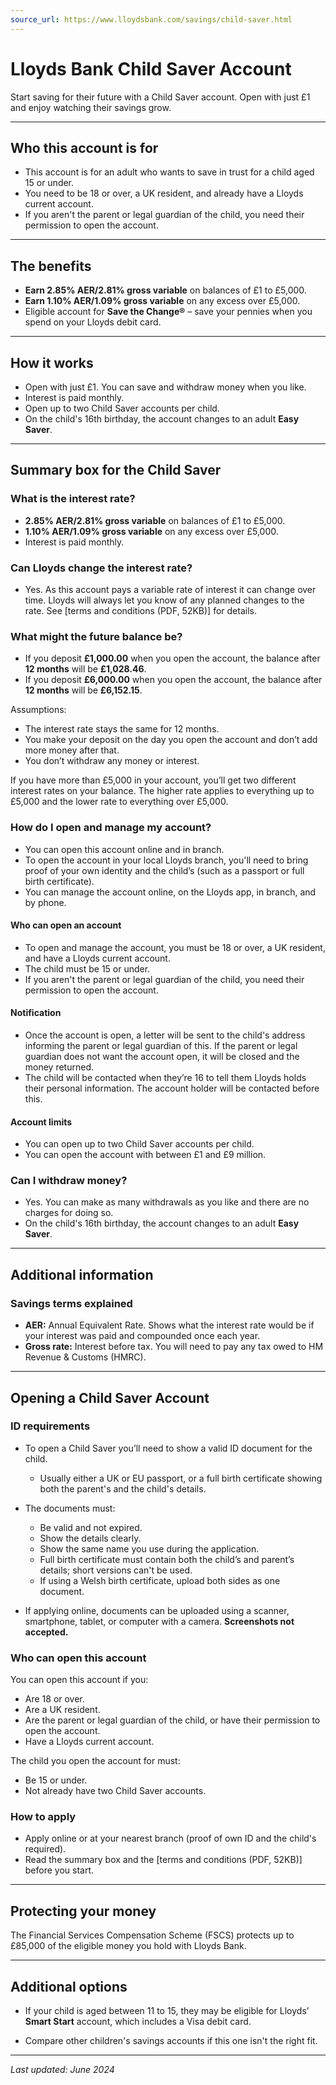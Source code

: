 ```yaml
---
source_url: https://www.lloydsbank.com/savings/child-saver.html
---
```


# Lloyds Bank Child Saver Account

Start saving for their future with a Child Saver account. Open with just £1 and enjoy watching their savings grow.

---

## Who this account is for

- This account is for an adult who wants to save in trust for a child aged 15 or under.
- You need to be 18 or over, a UK resident, and already have a Lloyds current account.
- If you aren't the parent or legal guardian of the child, you need their permission to open the account.

---

## The benefits

- **Earn 2.85% AER/2.81% gross variable** on balances of £1 to £5,000.
- **Earn 1.10% AER/1.09% gross variable** on any excess over £5,000.
- Eligible account for **Save the Change®** – save your pennies when you spend on your Lloyds debit card.

---

## How it works

- Open with just £1. You can save and withdraw money when you like.
- Interest is paid monthly.
- Open up to two Child Saver accounts per child.
- On the child's 16th birthday, the account changes to an adult **Easy Saver**.

---

## Summary box for the Child Saver

### What is the interest rate?

- **2.85% AER/2.81% gross variable** on balances of £1 to £5,000.
- **1.10% AER/1.09% gross variable** on any excess over £5,000.
- Interest is paid monthly.

### Can Lloyds change the interest rate?

- Yes. As this account pays a variable rate of interest it can change over time. Lloyds will always let you know of any planned changes to the rate. See [terms and conditions (PDF, 52KB)] for details.

### What might the future balance be?

- If you deposit **£1,000.00** when you open the account, the balance after **12 months** will be **£1,028.46**.
- If you deposit **£6,000.00** when you open the account, the balance after **12 months** will be **£6,152.15**.

Assumptions:
- The interest rate stays the same for 12 months.
- You make your deposit on the day you open the account and don’t add more money after that.
- You don’t withdraw any money or interest.

If you have more than £5,000 in your account, you’ll get two different interest rates on your balance. The higher rate applies to everything up to £5,000 and the lower rate to everything over £5,000.

### How do I open and manage my account?

- You can open this account online and in branch.
- To open the account in your local Lloyds branch, you'll need to bring proof of your own identity and the child’s (such as a passport or full birth certificate).
- You can manage the account online, on the Lloyds app, in branch, and by phone.

#### Who can open an account

- To open and manage the account, you must be 18 or over, a UK resident, and have a Lloyds current account.
- The child must be 15 or under.
- If you aren't the parent or legal guardian of the child, you need their permission to open the account.

#### Notification

- Once the account is open, a letter will be sent to the child's address informing the parent or legal guardian of this. If the parent or legal guardian does not want the account open, it will be closed and the money returned.
- The child will be contacted when they’re 16 to tell them Lloyds holds their personal information. The account holder will be contacted before this.

#### Account limits

- You can open up to two Child Saver accounts per child.
- You can open the account with between £1 and £9 million.

### Can I withdraw money?

- Yes. You can make as many withdrawals as you like and there are no charges for doing so.
- On the child's 16th birthday, the account changes to an adult **Easy Saver**.

---

## Additional information

### Savings terms explained

- **AER:** Annual Equivalent Rate. Shows what the interest rate would be if your interest was paid and compounded once each year.
- **Gross rate:** Interest before tax. You will need to pay any tax owed to HM Revenue & Customs (HMRC).

---

## Opening a Child Saver Account

### ID requirements

- To open a Child Saver you’ll need to show a valid ID document for the child.
    - Usually either a UK or EU passport, or a full birth certificate showing both the parent's and the child's details.
- The documents must:
    - Be valid and not expired.
    - Show the details clearly.
    - Show the same name you use during the application.
    - Full birth certificate must contain both the child’s and parent’s details; short versions can't be used.
    - If using a Welsh birth certificate, upload both sides as one document.

- If applying online, documents can be uploaded using a scanner, smartphone, tablet, or computer with a camera. **Screenshots not accepted.**

### Who can open this account

You can open this account if you:
- Are 18 or over.
- Are a UK resident.
- Are the parent or legal guardian of the child, or have their permission to open the account.
- Have a Lloyds current account.

The child you open the account for must:
- Be 15 or under.
- Not already have two Child Saver accounts.

### How to apply

- Apply online or at your nearest branch (proof of own ID and the child's required).
- Read the summary box and the [terms and conditions (PDF, 52KB)] before you start.

---

## Protecting your money

The Financial Services Compensation Scheme (FSCS) protects up to £85,000 of the eligible money you hold with Lloyds Bank.

---

## Additional options

- If your child is aged between 11 to 15, they may be eligible for Lloyds’ **Smart Start** account, which includes a Visa debit card.

- Compare other children's savings accounts if this one isn't the right fit.

---

*Last updated: June 2024*
